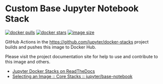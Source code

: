 # Custom Base Jupyter Notebook Stack

[![docker pulls](https://img.shields.io/docker/pulls/jupyter/base-notebook.svg)](https://hub.docker.com/r/jupyter/base-notebook/)
[![docker stars](https://img.shields.io/docker/stars/jupyter/base-notebook.svg)](https://hub.docker.com/r/jupyter/base-notebook/)
[![image size](https://img.shields.io/docker/image-size/jupyter/base-notebook/latest)](https://hub.docker.com/r/jupyter/base-notebook/ "jupyter/base-notebook image size")

GitHub Actions in the <https://github.com/jupyter/docker-stacks> project builds and pushes this image to Docker Hub.

Please visit the project documentation site for help to use and contribute to this image and others.

- [Jupyter Docker Stacks on ReadTheDocs](https://jupyter-docker-stacks.readthedocs.io/en/latest/index.html)
- [Selecting an Image :: Core Stacks :: jupyter/base-notebook](https://jupyter-docker-stacks.readthedocs.io/en/latest/using/selecting.html#jupyter-base-notebook)
